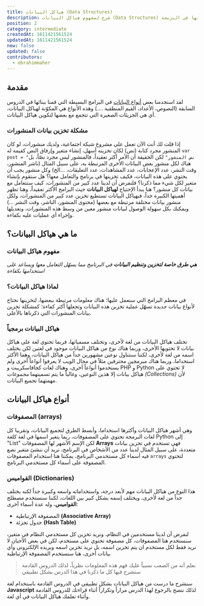 ```yaml
---
title: هياكل البيانات (Data Structures)
description: شرح لمفهوم هياكل البيانات (Data Structures) وأهميتها في البرمجة
position: 2
category: intermediate
createdAt: 1611421561524
updatedAt: 1611421561524
new: false
updated: false
contributors:
  - ebrahimmaher
---
```

## مقدمة
لقد استخدمنا بعض [أنواع البيانات](/tutorials/algorithms/fundamentals/datatypes) في البرامج البسيطة التي قمنا ببنائها في الدروس السابقة (النصوص، اﻷعداد، القيم المنطقية ....) وهذه اﻷنواع هي المكوّنة لهياكل البيانات، أي هي الجزيئات الصغيرة التي 
تتجمع مع بعضها لتكوين هياكل البيانات.

### مشكلة تخزين بيانات المنشورات
إذا قلت لك أنت اﻵن تعمل على مشروع شبكة اجتماعية، ولديك منشورات، لو كان المنشور مجرد كتابة (نص) لكان تخزينه أسهل، إنشاء متغير وإرفاق النص كقيمة له `var post = "نص المنشور"` لكن الحقيقة أن اﻷمر أكثر تعقيداً، فالمنشور ليس مجرد نصّاً، بل هناك لكل منشور بعض البيانات اﻷخرى المرتبطة به، على سبيل المثال (ناشر المنشور، وقت النشر، عدد اﻹعجابات، عدد المشاهدات، عدد التعليقات، ...الخ) وكل منشور يجب أن يحتوي على هذه البيانات، فكيف تخزينها في برنامج والتعامل معها؟ هل ستقوم بإنشاء متغير لكل شيء مما ذكرنا؟ فلنفرض أن لدينا عدد كبير من المنشورات، كيف ستتعامل مع بيانات كل منشور؟ هنا يبدأ اﻹحتياج **لهياكل البيانات** حيث البرامج اﻷكثر تعقيداً، وهنا تظهر أهميتها الكبيرة جداً، فبهياكل البيانات تستطيع تخزين عدد كبير من المنشورات، ولكل منشور بيانات مختلفة مرتبطة مع بعضها (محتوى المنشور، الناشر، وقت النشر ...) ويمكنك بكل سهولة الوصول لبيانات منشور معين من وسط هذه المنشورات، وتعديلها وإجراء أي عمليات عليه بكفاءة.

## ما هي هياكل البيانات؟
### مفهوم هياكل البيانات
***هي طرق خاصة لتخزين وتنظيم البيانات** في البرنامج مما يسهّل التعامل معها ويساعد على استخدامها بكفاءة*

### لماذا هياكل البيانات؟
في معظم البرامج التي سنعمل عليها؛ هناك معلومات مرتبطة ببعضها، لتخزينها نحتاج ﻷنواع بيانات جديدة تسهّل عملية تخزين هذه البيانات وتجعلها أكثر كفاءة؛ كمشكلة تخزين بيانات المنشورات التي ذكرناها باﻷعلى.

### هياكل البيانات برمجياً
تختلف هياكل البيانات من لغة ﻷخرى، وتختلف مسمياتها، فربما تحتوي لغة على هياكل بيانات لا تحتويها اﻷخرى، وربما هناك نوع من هياكل البيانات موجود في لغتين لكن يختلف اسمه من لغة ﻷخرى، لكننا سنتناول نوعين مشهورين جداً من هياكل البيانات، وهما اﻷكثر استخداما، وربما هناك مبرمجين محترفين مثلاً في مجال الويب لا يعرفوا أنواعاً أخرى ولم يستخدموا أنواعاً أخرى، وهناك لغات كجافاسكريبت و PHP و Python لا تحتوي على هياكل بيانات إلا هذين النوعين، وغالباً ما يتم تسميتهما *مجموعات (Collections)* ﻷن مهمتهما تجميع البيانات.

## أنواع هياكل البيانات

### المصفوفات (arrays)
وهي أشهر هياكل البيانات وأكثرها استخداما، وأبسط الطرق لتجميع البيانات، وتقريبا كل لغات البرمجة تحتوي على المصفوفات، ربما يتغير اسمها في لغة كلغة Python إلى "List" لكن اﻹسم اﻷشهر لها المصفوفات **Arrays**
فهي تستخدم في تخزين بيانات متعددة، على سبيل المثال لدينا عدد من اﻷشخاص في البرنامج، نريد أن ننشئ متغير نضع فيه أسماء كل مستخدمي البرنامج، يمكننا هنا استخدام المصفوفات `arrays` لتحتوي المصفوفة على أسماء كل مستخدمي البرنامج.

### القواميس (Dictionaries)
هذا النوع من هياكل البيانات مهم ﻷبعد درجة، واستخداماته واسعه وكبيرة جداً لكنه يختلف جداً من لغة لأخرى، ويختلف إسمه بشكل كبير بين اللغات، لكننا سنستخدم مصطلح **القواميس**، وله عدة أسماء أخرى:

- المصفوفة اﻹرتباطية **(Associative Array)**
- جدول تجزئة **(Hash Table)**

لنفرض أن لدينا مستخدمين في النظام، ونريد تخزين كل مستخدمي النظام في متغير، سنستخدم هنا المصفوفات، كل مصفوفة تحتوي على مستخدم، لكن في بعض اﻷحيان لا نريد فقط لكل مستخدم ان يتم تخزين اسمه، بل نريد تخزين اسمه وبريده اﻹلكتروني وأي بيانات أخرى، هنا سنستخدم المصفوفة اﻹرتباطية

> نعلم أنه من الصعب نسبياً عليك فهم هذه المعلومات نظرياً، لذلك الدروس القادمة سنشرح فيها كل ما ذكرنا في هذا الدرس بشكل تطبيقي

<base-alert type="next">

سنشرح ما درست من هياكل البيانات بشكل تطبيقي في الدروس القادمة باستخدام لغة **Javascript** لذلك ننصح بالرجوع لهذا الدرس مراراً وتكراراً أثناء قراءتك للدروس القادمة وأثناء تعلمك هياكل البيانات في أي لغة.

</base-alert>
